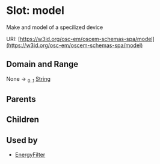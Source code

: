 
# Slot: model

Make and model of a specilized device

URI: [https://w3id.org/osc-em/oscem-schemas-spa/model](https://w3id.org/osc-em/oscem-schemas-spa/model)


## Domain and Range

None &#8594;  <sub>0..1</sub> [String](types/String.md)

## Parents


## Children


## Used by

 * [EnergyFilter](EnergyFilter.md)

